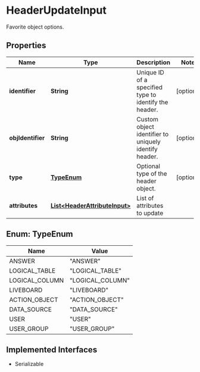 

# HeaderUpdateInput

Favorite object options.

## Properties

| Name | Type | Description | Notes |
|------------ | ------------- | ------------- | -------------|
|**identifier** | **String** | Unique ID of a specified type to identify the header. |  [optional] |
|**objIdentifier** | **String** | Custom object identifier to uniquely identify header. |  [optional] |
|**type** | [**TypeEnum**](#TypeEnum) | Optional type of the header object. |  [optional] |
|**attributes** | [**List&lt;HeaderAttributeInput&gt;**](HeaderAttributeInput.md) | List of attributes to update |  |



## Enum: TypeEnum

| Name | Value |
|---- | -----|
| ANSWER | &quot;ANSWER&quot; |
| LOGICAL_TABLE | &quot;LOGICAL_TABLE&quot; |
| LOGICAL_COLUMN | &quot;LOGICAL_COLUMN&quot; |
| LIVEBOARD | &quot;LIVEBOARD&quot; |
| ACTION_OBJECT | &quot;ACTION_OBJECT&quot; |
| DATA_SOURCE | &quot;DATA_SOURCE&quot; |
| USER | &quot;USER&quot; |
| USER_GROUP | &quot;USER_GROUP&quot; |


## Implemented Interfaces

* Serializable



